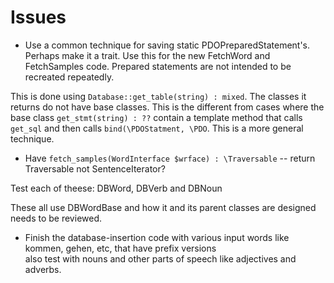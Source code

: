 # Issues

* Use a common technique for saving static PDOPreparedStatement's. Perhaps make it a trait. Use this for 
the new FetchWord and FetchSamples code. Prepared statements are not intended to be recreated repeatedly.

This is done using `Database::get_table(string) : mixed`. The classes it returns do not have base classes.
This is the different from cases where the base class `get_stmt(string) : ??` contain a template method 
that calls `get_sql` and then calls `bind(\PDOStatment, \PDO`. This is a more general technique.

* Have `fetch_samples(WordInterface $wrface) : \Traversable` -- return Traversable not SentenceIterator? 

Test each of theese: DBWord, DBVerb and DBNoun

These all use DBWordBase and how it and its parent classes are designed needs to be reviewed.

* Finish the database-insertion code with various input words like kommen, gehen, etc, that have prefix versions \
  also test with nouns and other parts of speech like adjectives and adverbs.


